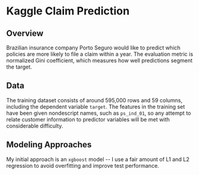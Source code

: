 # Kaggle Claim Prediction
## Overview
Brazilian insurance company Porto Seguro would like to predict which policies are more 
likely to file a claim within a year. The evaluation metric is normalized Gini coefficient,
which measures how well predictions segment the target.

## Data
The training dataset consists of around 595,000 rows and 59 columns, including the dependent 
variable `target`. The features in the training set have been given nondescript names, such 
as `ps_ind_01`, so any attempt to relate customer information to predictor variables will be
met with considerable difficulty.

## Modeling Approaches
My initial approach is an `xgboost` model -- I use a fair amount of L1 and L2 regression to 
avoid overfitting and improve test performance.